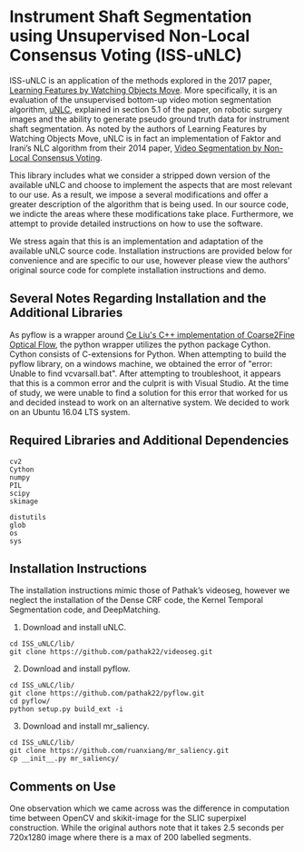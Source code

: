 # Instrument Shaft Segmentation using Unsupervised Non-Local Consensus Voting (ISS-uNLC)

ISS-uNLC is an application of the methods explored in the 2017 paper, [Learning Features by Watching Objects Move](https://people.eecs.berkeley.edu/~pathak/unsupervised_video/). More specifically, it is an evaluation of the unsupervised bottom-up video motion segmentation algorithm, [uNLC]( https://github.com/pathak22/videoseg), explained in section 5.1 of the paper, on robotic surgery images and the ability to generate pseudo ground truth data for instrument shaft segmentation. As noted by the authors of Learning Features by Watching Objects Move, uNLC is in fact an implementation of Faktor and Irani’s NLC algorithm from their 2014 paper, [Video Segmentation by Non-Local Consensus Voting]( http://www.wisdom.weizmann.ac.il/~vision/NonLocalVideoSegmentation.html). 

This library includes what we consider a stripped down version of the available uNLC and choose to implement the aspects that are most relevant to our use. As a result, we impose a several modifications and offer a greater description of the algorithm that is being used. In our source code, we indicte the areas where these modifications take place. Furthermore, we attempt to provide detailed instructions on how to use the software.

We stress again that this is an implementation and adaptation of the available uNLC source code. Installation instructions are provided below for convenience and are specific to our use, however please view the authors’ original source code for complete installation instructions and demo. 

## Several Notes Regarding Installation and the Additional Libraries

As pyflow is a wrapper around [Ce Liu's C++ implementation of Coarse2Fine Optical Flow](http://people.csail.mit.edu/celiu/OpticalFlow/), the python wrapper utilizes the python package Cython. Cython consists of C-extensions for Python. When attempting to build the pyflow library, on a windows machine, we obtained the error of "error: Unable to find vcvarsall.bat". After attempting to troubleshoot, it appears that this is a common error and the culprit is with Visual Studio. At the time of study, we were unable to find a solution for this error that worked for us and decided instead to work on an alternative system. We decided to work on an Ubuntu 16.04 LTS system.  

## Required Libraries and Additional Dependencies

  ```Shell
  cv2
  Cython
  numpy
  PIL
  scipy
  skimage

  distutils
  glob
  os
  sys
  ```

## Installation Instructions
The installation instructions mimic those of Pathak’s videoseg, however we neglect the installation of the Dense CRF code, the Kernel Temporal Segmentation code, and DeepMatching.

1. Download and install uNLC.
  ```Shell
  cd ISS_uNLC/lib/
  git clone https://github.com/pathak22/videoseg.git
  ```

2. Download and install pyflow.
  ```Shell
  cd ISS_uNLC/lib/
  git clone https://github.com/pathak22/pyflow.git
  cd pyflow/
  python setup.py build_ext -i
  ```

3. Download and install mr_saliency.
  ```Shell
  cd ISS_uNLC/lib/
  git clone https://github.com/ruanxiang/mr_saliency.git
  cp __init__.py mr_saliency/
  ```
## Comments on Use
One observation which we came across was the difference in computation time between OpenCV and skikit-image for the SLIC superpixel construction. While the original authors note that it takes 2.5 seconds per 720x1280 image where there is a max of 200 labelled segments. 
